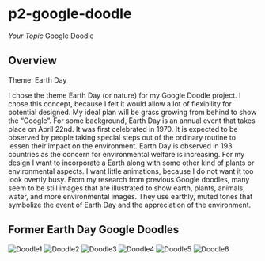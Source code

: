 # p2-google-doodle
_Your Topic_ Google Doodle

## Overview

Theme: Earth Day 

I chose the theme Earth Day (or nature) for my Google Doodle project. I chose this concept, because I felt it would allow a lot of flexibility for potential designed. My ideal plan will be grass growing from behind to show the “Google”. For some background, Earth Day is an annual event that takes place on April 22nd. It was first celebrated in 1970. It is expected to be observed by people taking special steps out of the ordinary routine to lessen their impact on the environment. Earth Day is observed in 193 countries as the concern for environmental welfare is increasing. For my design I want to incorporate a Earth along with some other kind of plants or environmental aspects. I want little animations, because I do not want it too look overtly busy. From my research from previous Google doodles, many seem to be still images that are illustrated to show earth, plants, animals, water, and more environmental images. They use earthly, muted tones that symbolize the event of Earth Day and the appreciation of the environment. 


## Former Earth Day Google Doodles 

![Doodle1](https://www.google.com/logos/2009/earthday09.gif)
![Doodle2](https://lh3.googleusercontent.com/SeiDO0RluXvNylCcZ73yGimeX6bIxSCtGPeIPoss2axj0QNMeMnKGlLYsIzeR-9FqRoXL-pnT43MIFzE4A_yGcXHH_eMofmslOGIOU0=s0)
![Doodle3](http://lh3.googleusercontent.com/sY0uVbQxSbc6vtjPHszgAzUb_hu-plndV9Ic7YRX0mPjhe2eszkKW45xjL6lDir3mSXhg5lvbqmBGes1U0Ig9U55nO2_8CzZZtCjK8Ma=s660)
![Doodle4](http://tech.firstpost.com/wp-content/uploads/2016/04/Google-Doodle-Earth-Day-Octopus.jpg)
![Doodle5](http://lh3.googleusercontent.com/jIvj027gvlX3MVR0EjUAItvELnQO1pcElTUgc4W0vdvHO6Xw3OtdOsor1ZZUe_37wQ0IaRICUbufYwvKxY9hw89vvDhKiloQ3uOf5g=s660)
![Doodle6](https://lh3.googleusercontent.com/56VSYyt4iZKImzyx1Pt221WoIzHtmpJDI9Dz4CKuUkbda7krZHL0YOMeoJSCOhk4EvYVlH5XN_M27zcXD4w6YKI617IXha6qWVMVSVPY=s0) 

 
